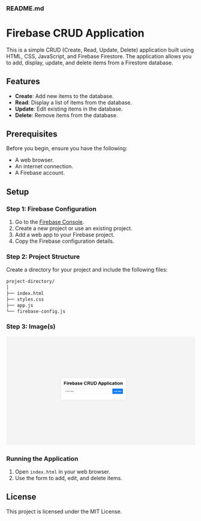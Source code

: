 ### README.md

# Firebase CRUD Application

This is a simple CRUD (Create, Read, Update, Delete) application built using HTML, CSS, JavaScript, and Firebase Firestore. The application allows you to add, display, update, and delete items from a Firestore database.

## Features

- **Create**: Add new items to the database.
- **Read**: Display a list of items from the database.
- **Update**: Edit existing items in the database.
- **Delete**: Remove items from the database.

## Prerequisites

Before you begin, ensure you have the following:

- A web browser.
- An internet connection.
- A Firebase account.

## Setup

### Step 1: Firebase Configuration

1. Go to the [Firebase Console](https://console.firebase.google.com/).
2. Create a new project or use an existing project.
3. Add a web app to your Firebase project.
4. Copy the Firebase configuration details.

### Step 2: Project Structure

Create a directory for your project and include the following files:

```
project-directory/
│
├── index.html
├── styles.css
├── app.js
└── firebase-config.js
```

### Step 3: Image(s)
![image](https://raw.githubusercontent.com/Qharny/CRUD/main/main.png)

### Running the Application

1. Open `index.html` in your web browser.
2. Use the form to add, edit, and delete items.

## License

This project is licensed under the MIT License.